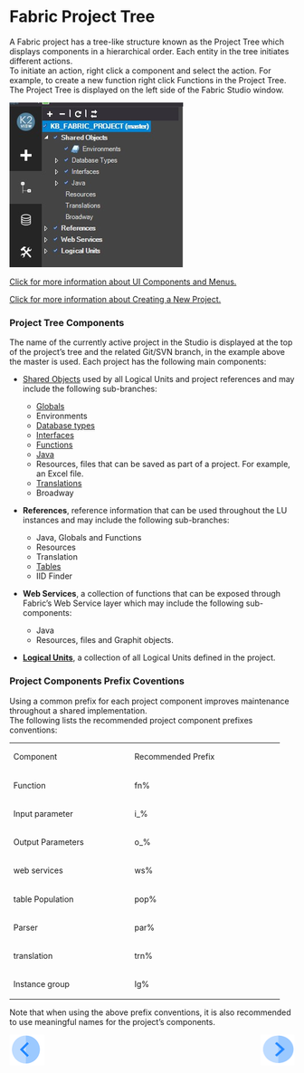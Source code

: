 # Fabric Project Tree

A Fabric project has a tree-like structure known as the Project Tree which displays components in a hierarchical order. Each entity in the tree initiates different actions.\
To initiate an action, right click a component and select the action. For example, to create a new function right click Functions in the Project Tree.\
The Project Tree is displayed on the left side of the Fabric Studio window.

![image](/articles/04_fabric_studio/images/04_08_01%20fabric%20studio%20window.jpg)

[Click for more information about UI Components and Menus.](/articles/04_fabric_studio/01_UI_components_and_menus.md)

[Click for more information about Creating a New Project.](/articles/04_fabric_studio/05_creating_a_new_project.md) 

### Project Tree Components
 
The name of the currently active project in the Studio is displayed at the top of the project’s tree and the related Git/SVN branch, in the example above the master is used.
Each project has the following main components: 
* [Shared Objects](/articles/04_fabric_studio/12_shared_objects.md) used by all Logical Units and project references and may include the following sub-branches:
  * [Globals](/articles/08_globals/01_globals_overview.md) 
  * Environments 
  * [Database types](/articles/05_DB_interfaces/03_DB_interfaces_overview.md) 
  * [Interfaces](/articles/05_DB_interfaces/01_interfaces_overview.md) 
  * [Functions](/articles/07_table_population/08_project_functions.md) 
  * [Java](/articles/07_table_population/06_table_population_transformation_rules.md) 
  * Resources, files that can be saved as part of a project. For example, an Excel file.
  * [Translations](/articles/09_translations/01_translations_overview_and_use_cases.md) 
  * Broadway

* **References**, reference information that can be used throughout the LU instances and may include the following sub-branches:
  * Java, Globals and Functions
  * Resources
  * Translation
  * [Tables](/articles/07_table_population/01_table_population_overview.md)
  * IID Finder

* **Web Services**, a collection of functions that can be exposed through Fabric’s Web Service layer which may include the following sub-components:
  * Java
  * Resources, files and Graphit objects.

* [**Logical Units**](/articles/03_logical_units/01_LU_overview.md), a collection of all Logical Units defined in the project.


### Project Components Prefix Coventions 
 
Using a common prefix for each project component improves maintenance throughout a shared implementation.\
The following lists the recommended project component prefixes conventions:

<table>
<tbody>
<tr>
<td width="200">
<p>Component</p>
</td>
<td width="250">
<p>Recommended Prefix</p>
</td>
</tr>
<tr>
<td width="166">
<p>Function</p>
</td>
<td width="136">
<p>fn%</p>
</td>
</tr>
<tr>
<td width="166">
<p>Input parameter</p>
</td>
<td width="136">
<p>i_%</p>
</td>
</tr>
<tr>
<td width="166">
<p>Output Parameters</p>
</td>
<td width="136">
<p>o_%</p>
</td>
</tr>
<tr>
<td width="166">
<p>web services</p>
</td>
<td width="136">
<p>ws%</p>
</td>
</tr>
<tr>
<td width="166">
<p>table Population</p>
</td>
<td width="136">
<p>pop%</p>
</td>
</tr>
<tr>
<td width="166">
<p>Parser</p>
</td>
<td width="136">
<p>par%</p>
</td>
</tr>
<tr>
<td width="166">
<p>translation</p>
</td>
<td width="136">
<p>trn%</p>
</td>
</tr>
<tr>
<td width="166">
<p>Instance group</p>
</td>
<td width="136">
<p>Ig%</p>
</td>
</tr>
</tbody>
</table>


Note that when using the above prefix conventions, it is also recommended to use meaningful names for the project’s components.


[![Previous](/articles/images/Previous.png)](/articles/04_fabric_studio/07_best_practices_for_working_with_GIT_and_SVN.md)[<img align="right" width="60" height="54" src="/articles/images/Next.png">](/articles/04_fabric_studio/09_logic_files_and_categories.md)
